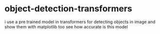 # object-detection-transformers
i use a pre trained model in transformers for detecting objects in image and show them with matplotlib too see how accurate is this model 
